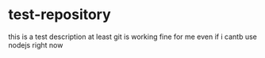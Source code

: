# test-repository
this is a test description
at least git is working fine for me even if i cantb use nodejs right now